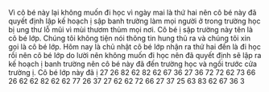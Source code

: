 Vì cô bé này lại không muốn đi học vì ngày mai là thứ hai nên cô bé này đã quyết định lập kế hoạch ị sập banh trường làm mọi người ở trong trường học bị ung thư lỗ mũi vì mùi thươm thủm mọi nơi. Cô bé ị sập trường này tên là cô bé lớp. Chúng tôi không tiện nói thông tin hung thủ ra và chúng tôi xin gọi là cô bé lớp. Hôm nay là chủ nhật cô bé lớp nhận ra thứ hai đến là đi học rồi nên cô bé lớp do lười nên không muốn đi học nên đã quyết định sẽ lập ra kế hoạch ị banh trường nên cô bé này đã đến trường học và ngồi trước cửa trường ị. Cô bé lớp này đã ị 27 26 82 62 82 62 67 36 27 36 72 72 62 73 66 26 62 62 82 62 62 77 26 37 27 62 62 72 66 27 37 25 63 83 62 67 36 3